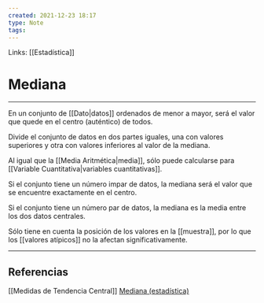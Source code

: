 ```yaml
---
created: 2021-12-23 18:17
type: Note
tags:
---
```


Links: [[Estadística]]

# Mediana
---

En un conjunto de [[Dato|datos]] ordenados de menor a mayor, será el valor que quede en el centro (auténtico) de todos.

Divide el conjunto de datos en dos partes iguales, una con valores superiores y otra con valores inferiores al valor de la mediana.

Al igual que la [[Media Aritmética|media]], sólo puede calcularse para [[Variable Cuantitativa|variables cuantitativas]].

Si el conjunto tiene un número impar de datos, la mediana será el valor que se encuentre exactamente en el centro.

Si el conjunto tiene un número par de datos, la mediana es la media entre los dos datos centrales.

Sólo tiene en cuenta la posición de los valores en la [[muestra]], por lo que los [[valores atípicos]] no la afectan significativamente.

---

## Referencias
[[Medidas de Tendencia Central]]
[Mediana (estadística)](https://es.wikipedia.org/wiki/Mediana_(estadística))